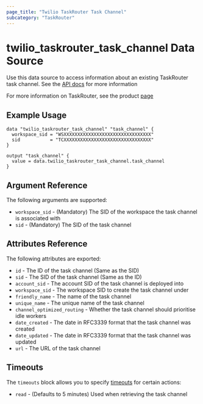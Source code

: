 ```yaml
---
page_title: "Twilio TaskRouter Task Channel"
subcategory: "TaskRouter"
---
```


# twilio_taskrouter_task_channel Data Source

Use this data source to access information about an existing TaskRouter task channel. See the [API docs](https://www.twilio.com/docs/taskrouter/api/task-channel) for more information

For more information on TaskRouter, see the product [page](https://www.twilio.com/taskrouter)

## Example Usage

```hcl
data "twilio_taskrouter_task_channel" "task_channel" {
  workspace_sid = "WSXXXXXXXXXXXXXXXXXXXXXXXXXXXXXXXX"
  sid           = "TCXXXXXXXXXXXXXXXXXXXXXXXXXXXXXXXX"
}

output "task_channel" {
  value = data.twilio_taskrouter_task_channel.task_channel
}
```

## Argument Reference

The following arguments are supported:

- `workspace_sid` - (Mandatory) The SID of the workspace the task channel is associated with
- `sid` - (Mandatory) The SID of the task channel

## Attributes Reference

The following attributes are exported:

- `id` - The ID of the task channel (Same as the SID)
- `sid` - The SID of the task channel (Same as the ID)
- `account_sid` - The account SID of the task channel is deployed into
- `workspace_sid` - The workspace SID to create the task channel under
- `friendly_name` - The name of the task channel
- `unique_name` - The unique name of the task channel
- `channel_optimized_routing` - Whether the task channel should prioritise idle workers
- `date_created` - The date in RFC3339 format that the task channel was created
- `date_updated` - The date in RFC3339 format that the task channel was updated
- `url` - The URL of the task channel

## Timeouts

The `timeouts` block allows you to specify [timeouts](https://www.terraform.io/docs/configuration/resources.html#timeouts) for certain actions:

- `read` - (Defaults to 5 minutes) Used when retrieving the task channel
